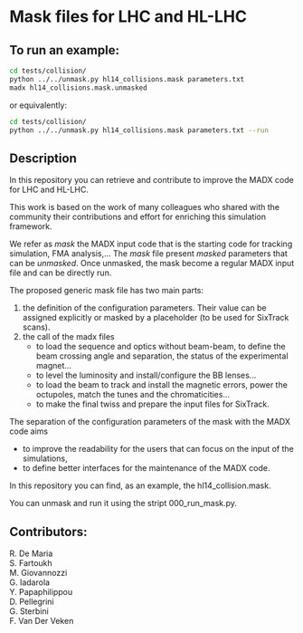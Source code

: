 # Mask files for LHC and HL-LHC

## To run an example:
```bash
cd tests/collision/
python ../../unmask.py hl14_collisions.mask parameters.txt
madx hl14_collisions.mask.unmasked
```
or equivalently:
```bash
cd tests/collision/
python ../../unmask.py hl14_collisions.mask parameters.txt --run
```

## Description

In this repository you can retrieve and contribute to improve the MADX code for LHC and HL-LHC.

This work is based on the work of many colleagues  who shared with the community their contributions and effort for enriching this simulation framework.

We refer as *mask* the MADX input code that is the starting code for tracking simulation, FMA analysis,... The *mask* file present *masked* parameters that can be *unmasked*. Once unmasked, the mask become a regular MADX input file and can be directly run.


The proposed generic mask file has two main parts:
 1. the definition of the configuration parameters. Their value can be assigned explicitly or masked by a placeholder (to be used for SixTrack scans).
 2. the call of the madx files 
    - to load the sequence and optics without beam-beam, to define the beam crossing angle and separation, the status of the experimental magnet...
    - to level the luminosity and install/configure the BB lenses...
    - to load the beam to track and install the magnetic errors, power the octupoles, match the tunes and the chromaticities...
    - to make the final twiss and prepare the input files for SixTrack.

The separation of the configuration parameters of the mask with the MADX code aims 
- to improve the readability for the users that can focus on the input of the simulations,
- to define better interfaces for the maintenance of the MADX code.

In this repository you can find, as an example, the hl14_collision.mask.

You can unmask and run it using the stript 000_run_mask.py.

## Contributors:
<!-- use two spaces for new line -->
R. De Maria  
S. Fartoukh  
M. Giovannozzi  
G. Iadarola  
Y. Papaphilippou  
D. Pellegrini  
G. Sterbini  
F. Van Der Veken  

